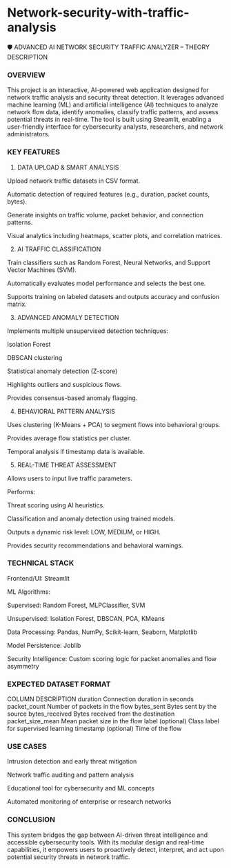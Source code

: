 # Network-security-with-traffic-analysis
🛡️ ADVANCED AI NETWORK SECURITY TRAFFIC ANALYZER – THEORY DESCRIPTION

### OVERVIEW
This project is an interactive, AI-powered web application designed for network traffic analysis and security threat detection. It leverages advanced machine learning (ML) and artificial intelligence (AI) techniques to analyze network flow data, identify anomalies, classify traffic patterns, and assess potential threats in real-time. The tool is built using Streamlit, enabling a user-friendly interface for cybersecurity analysts, researchers, and network administrators.

### KEY FEATURES

1. DATA UPLOAD & SMART ANALYSIS

Upload network traffic datasets in CSV format.

Automatic detection of required features (e.g., duration, packet counts, bytes).

Generate insights on traffic volume, packet behavior, and connection patterns.

Visual analytics including heatmaps, scatter plots, and correlation matrices.

2. AI TRAFFIC CLASSIFICATION

Train classifiers such as Random Forest, Neural Networks, and Support Vector Machines (SVM).

Automatically evaluates model performance and selects the best one.

Supports training on labeled datasets and outputs accuracy and confusion matrix.

3. ADVANCED ANOMALY DETECTION

Implements multiple unsupervised detection techniques:

Isolation Forest

DBSCAN clustering

Statistical anomaly detection (Z-score)

Highlights outliers and suspicious flows.

Provides consensus-based anomaly flagging.

4. BEHAVIORAL PATTERN ANALYSIS

Uses clustering (K-Means + PCA) to segment flows into behavioral groups.

Provides average flow statistics per cluster.

Temporal analysis if timestamp data is available.

5. REAL-TIME THREAT ASSESSMENT

Allows users to input live traffic parameters.

Performs:

Threat scoring using AI heuristics.

Classification and anomaly detection using trained models.

Outputs a dynamic risk level: LOW, MEDIUM, or HIGH.

Provides security recommendations and behavioral warnings.

### TECHNICAL STACK

Frontend/UI: Streamlit

ML Algorithms:

Supervised: Random Forest, MLPClassifier, SVM

Unsupervised: Isolation Forest, DBSCAN, PCA, KMeans

Data Processing: Pandas, NumPy, Scikit-learn, Seaborn, Matplotlib

Model Persistence: Joblib

Security Intelligence: Custom scoring logic for packet anomalies and flow asymmetry

### EXPECTED DATASET FORMAT

COLUMN	DESCRIPTION
duration	Connection duration in seconds
packet_count	Number of packets in the flow
bytes_sent	Bytes sent by the source
bytes_received	Bytes received from the destination
packet_size_mean	Mean packet size in the flow
label (optional)	Class label for supervised learning
timestamp (optional)	Time of the flow

### USE CASES

Intrusion detection and early threat mitigation

Network traffic auditing and pattern analysis

Educational tool for cybersecurity and ML concepts

Automated monitoring of enterprise or research networks

### CONCLUSION
This system bridges the gap between AI-driven threat intelligence and accessible cybersecurity tools. With its modular design and real-time capabilities, it empowers users to proactively detect, interpret, and act upon potential security threats in network traffic.
